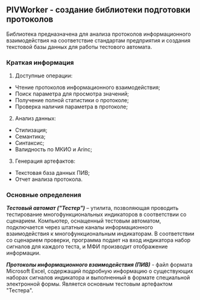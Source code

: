 ## PIVWorker - создание библиотеки подготовки протоколов

Библиотека предназначена для анализа протоколов информационного взаимодействия на соответствие стандартам предприятия
и создания текстовой базы данных для работы тестового автомата.

### Краткая информация

1. Доступные операции:
  * Чтение протоколов информационного взаимодействия;
  * Поиск параметра для просмотра значений;
  * Получение полной статистики о протоколе;
  * Проверка наличия параметра в протоколе;
  
2. Анализ данных:
  * Стилизация;
  * Семантика;
  * Синтаксис;
  * Валидность по МКИО и Arinс;
  
3. Генерация артефактов:
  * Текстовая база данных ПИВ;
  * Отчет анализа протокола.

### Основные определения

***Тестовый автомат ("Тестер")*** – утилита, позволяющая проводить тестирование многофункциональных индикаторов в соответствии со сценарием.
                                    Компьютер, оснащенный тестовым автоматом, подключается через штатные каналы информационного 
                                    взаимодействия к многофункциональным индикаторам. В соответствии со сценарием проверки, программа 
                                    подает на вход индикатора набор сигналов для каждого теста, и МФИ производит отображение информации.
                                    
***Протоколы информационного взаимодействия (ПИВ)*** - файл формата Microsoft Excel, содержащий подробную информацию о существующих
                                                       наборах сигналов индикатора и выполненный в формате специальной электронной формы.
                                                       Является основным тестовым артефактом "Тестера".
